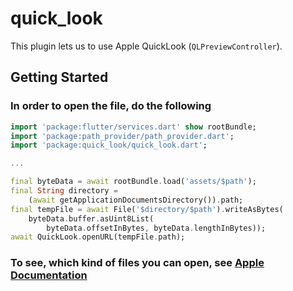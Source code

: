 # quick_look

This plugin lets us to use Apple QuickLook (`QLPreviewController`).

## Getting Started

### In order to open the file, do the following

```dart
import 'package:flutter/services.dart' show rootBundle;
import 'package:path_provider/path_provider.dart';
import 'package:quick_look/quick_look.dart';

...

final byteData = await rootBundle.load('assets/$path');
final String directory =
    (await getApplicationDocumentsDirectory()).path;
final tempFile = await File('$directory/$path').writeAsBytes(
    byteData.buffer.asUint8List(
        byteData.offsetInBytes, byteData.lengthInBytes));
await QuickLook.openURL(tempFile.path);
```

### To see, which kind of files you can open, see [Apple Documentation](https://developer.apple.com/documentation/quicklook)